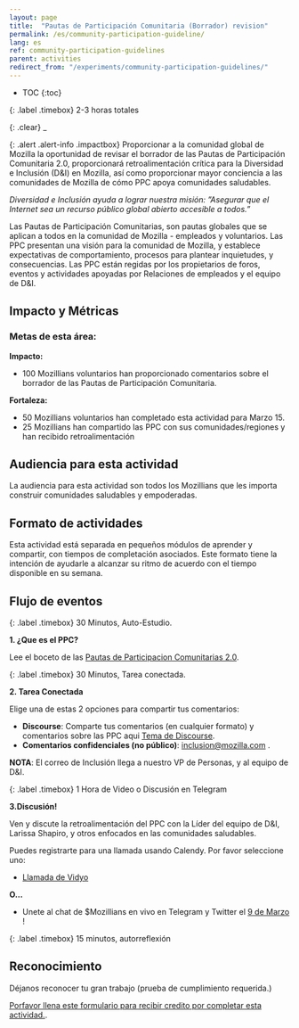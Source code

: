 ```yaml
---
layout: page
title:  "Pautas de Participación Comunitaria (Borrador) revision"
permalink: /es/community-participation-guideline/
lang: es
ref: community-participation-guidelines
parent: activities
redirect_from: "/experiments/community-participation-guidelines/"
---
```


* TOC
{:toc}

{: .label .timebox}
<span class="glyphicon glyphicon-time" aria-hidden="true"></span> 2-3 horas totales

{: .clear}
_

{: .alert .alert-info .impactbox}
<span class="glyphicon glyphicon-ok-circle" aria-hidden="true"></span>Proporcionar a la comunidad global de Mozilla la oportunidad de revisar el borrador de las Pautas de Participación Comunitaria 2.0, proporcionará retroalimentación crítica para la Diversidad e Inclusión (D&I) en Mozilla, así como proporcionar mayor conciencia a las comunidades de Mozilla de cómo PPC apoya comunidades saludables.

*Diversidad e Inclusión ayuda a lograr nuestra misión:
”Asegurar que el Internet sea un recurso público global abierto accesible a todos.”*

Las Pautas de Participación Comunitarias, son pautas globales que se aplican a todos en la comunidad de Mozilla - empleados y voluntarios. Las PPC presentan una visión para la comunidad de Mozilla, y establece expectativas de comportamiento, procesos para plantear inquietudes, y consecuencias. Las PPC están regidas por los propietarios de foros, eventos y actividades apoyadas por Relaciones de empleados y el equipo de D&I.

## Impacto y Métricas

### Metas de esta área:

__Impacto:__

* 100 Mozillians voluntarios han proporcionado comentarios sobre el borrador de las Pautas de Participación Comunitaria.

__Fortaleza:__

* 50 Mozillians voluntarios han completado esta actividad para Marzo 15.
* 25 Mozillians han compartido las PPC con sus comunidades/regiones y han recibido retroalimentación

## Audiencia para esta actividad

La audiencia para esta actividad son todos los Mozillians que les importa construir comunidades saludables y empoderadas.


## Formato de actividades

Esta actividad está separada en pequeños módulos de aprender y compartir, con tiempos de completación asociados. Este formato tiene la intención de ayudarle a alcanzar su ritmo de acuerdo con el tiempo disponible en su semana.

## Flujo de eventos

{: .label .timebox}
<span class="glyphicon glyphicon-time" aria-hidden="true"></span> 30 Minutos, Auto-Estudio.


**1. ¿Que es el PPC?**

 Lee el boceto de las [Pautas de Participacion Comunitarias 2.0](https://docs.google.com/document/d/1sElGXuZ0W31iPshvmj0CR2f6woF6V8wqrrJHzJ0pnpU/edit#heading=h.rf21kwgxk0hb).

{: .label .timebox}
<span class="glyphicon glyphicon-time" aria-hidden="true"></span> 30 Minutos, Tarea conectada.

**2. Tarea Conectada**

Elige una de estas 2 opciones para compartir tus comentarios:

* **Discourse**: Comparte tus comentarios (en cualquier formato) y comentarios sobre las PPC aqui [Tema de Discourse](https://discourse.mozilla-community.org/t/community-participation-guidelines-draft-community-feedback/13816).
* **Comentarios confidenciales (no público)**: inclusion@mozilla.com .

**NOTA**: El correo de Inclusión llega a nuestro VP de Personas, y al equipo de D&I.

{: .label .timebox}
<span class="glyphicon glyphicon-time" aria-hidden="true"></span> 1 Hora de Video o Discusión en Telegram

**3.Discusión!**

Ven y discute la retroalimentación del PPC con la Líder del equipo de D&I, Larissa Shapiro, y otros enfocados en las comunidades saludables.

Puedes registrarte para una llamada usando Calendy. Por favor seleccione uno:

* [Llamada de Vidyo](https://calendly.com/eirwin/cpg-face-to-face-call-vidyo/02-23-2017)

**O...**

* Unete al chat de $Mozillians en vivo en Telegram y Twitter el [9 de Marzo](https://www.timeanddate.com/worldclock/fixedtime.html?msg=CPG+Telegram+%26+Twitter+Chat&iso=20170309T07&p1=1091&ah=1) !

{: .label .timebox}
<span class="glyphicon glyphicon-time" aria-hidden="true"></span>
15 minutos, autorreflexión


## Reconocimiento

Déjanos reconocer tu gran trabajo (prueba de cumplimiento requerida.)

[Porfavor llena este formulario para recibir credito por completar esta actividad.](https://docs.google.com/a/mozilla.com/forms/d/e/1FAIpQLSfXbZrra9m4V6Rf_8wKHuWRkeB6nVwaGhwrgWPibZc1uAqtXA/viewform).
